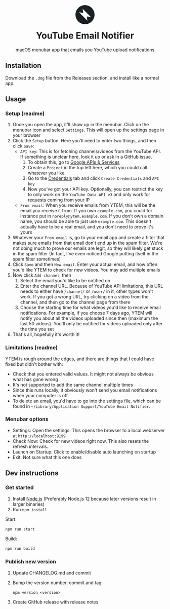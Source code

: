 <p align="center">
  <img src="./assets/logo.png" width="64">
</p>
<h1 align="center" style="margin-top:0px">
  YouTube Email Notifier
</h1>
<p align="center">macOS menubar app that emails you YouTube upload notifications</p>

## Installation

Download the `.dmg` file from the Releases section, and install like a normal app.

## Usage

### Setup (readme)
1. Once you open the app, it'll show up in the menubar. Click on the menubar icon and select `Settings`. This will open up the settings page in your browser
2. Click the `Setup` button. Here you'll need to enter two things, and then click `Save`:
    - `API key`: This is for fetching channels/videos from the YouTube API. If something is unclear here, look it up or ask in a GitHub issue.
        1. To obtain this, go to [Google APIs & Services](https://console.developers.google.com/apis/dashboard)
        2. Create a `Project` in the top left here, which you could call whatever you like.
        3. Go to the [Credentials](https://console.developers.google.com/apis/credentials) tab and click `Create Credentials` and `API key`
        4. Now you've got your API key. Optionally, you can restrict the key to only work on the `YouTube Data API v3` and only work for requests coming from your IP
    - `From email`: When you receive emails from YTEM, this will be the email you receive it from. If you own `example.com`, you could for instance put in `noreply@ytem.example.com`. If you don't own a domain name, you should be able to just use `example.com`. This doesn't actually have to be a real email, and you don't need to prove it's yours
3. Whatever your `From email` is, go to your email app and create a filter that makes sure emails from that email don't end up in the spam filter. We're not doing much to prove our emails are legit, so they will likely get stuck in the spam filter (In fact, I've even noticed Google putting itself in the spam filter sometimes)
4. Click `Save` and then `New email`. Enter your actual email, and how often you'd like YTEM to check for new videos. You may add multiple emails
5. Now click `Add channel`, then
    1. Select the email you'd like to be notified on
    2. Enter the channel URL. Because of YouTube API limitations, this URL needs to either have `/channel/` or `/user/` in it, other types won't work. If you got a wrong URL, try clicking on a video from the channel, and then go to the channel page from there
    3. Choose the starting time for what videos you'd like to receive email notifications. For example, if you choose 7 days ago, YTEM will notify you about all the videos uploaded since then (maximum the last 50 videos). You'll only be notified for videos uploaded only after the time you set
6. That's all, hopefully it's worth it!

### Limitations (readme)

YTEM is rough around the edges, and there are things that I could have fixed but didn't bother with:
- Check that you entered valid values. It might not always be obvious what has gone wrong
- It's not supported to add the same channel multiple times
- Since this runs locally, it obviously won't send you email notifications when your computer is off
- To delete an email, you'd have to go into the settings file, which can be found in `~/Library/Application Support/YouTube Email Notifier`.

### Menubar options

- Settings: Open the settings. This opens the browser to a local webserver at `http://localhost:9199`
- Check Now: Check for new videos right now. This also resets the refresh intervals.
- Launch on Startup: Click to enable/disable auto launching on startup
- Exit: Not sure what this one does

## Dev instructions

### Get started

1. Install [Node.js](https://nodejs.org) (Preferably Node.js 12 because later versions result in larger binaries)
2. Run `npm install`

Start:

```sh
npm run start
```

Build:

```sh
npm run build
```

### Publish new version

1. Update CHANGELOG.md and commit
2. Bump the version number, commit and tag

    ```
    npm version <version>
    ```

3. Create GitHub release with release notes
